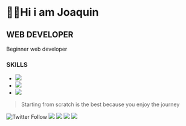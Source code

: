 # 👨‍💻Hi i am Joaquin
## WEB DEVELOPER
Beginner web developer
### SKILLS
* <img src ="https://img.shields.io/badge/HTML5-E34F26?style=for-the-badge&logo=html5&logoColor=white">
* <img src ="https://img.shields.io/badge/CSS3-1572B6?style=for-the-badge&logo=css3&logoColor=white">
* <img src = "https://img.shields.io/badge/JavaScript-F7DF1E?style=for-the-badge&logo=javascript&logoColor=black">

> Starting from scratch is the best because you enjoy the journey

![Twitter Follow](https://img.shields.io/twitter/follow/JoaquinCc11?color=1DA1F2&logo=twitter&style=for-the-badge)
<img src="https://img.shields.io/badge/Telegram-2CA5E0?style=for-the-badge&logo=telegram&logoColor=white" />
<img src= "https://img.shields.io/badge/Instagram-E4405F?style=for-the-badge&logo=instagram&logoColor=white">
<img src= "https://img.shields.io/badge/Twitter-1DA1F2?style=for-the-badge&logo=twitter&logoColor=white">
<img src= "https://img.shields.io/badge/Facebook-1877F2?style=for-the-badge&logo=facebook&logoColor=white">
